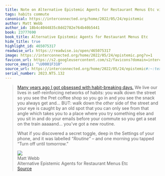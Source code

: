 ```yaml
---
title: Note on Alternative Epistemic Agents for Restaurant Menus Etc via Matt Webb
tags: habits commute
canonical: https://interconnected.org/home/2022/05/24/epistemic
author: Matt Webb
author_id: 18b4c4044835c8dd2782e764b40b5441
book: 23777690
book_title: Alternative Epistemic Agents for Restaurant Menus Etc
hide_title: true
highlight_id: 465075317
readwise_url: https://readwise.io/open/465075317
image: https://interconnected.org/home/2022/05/24/epistemic.png?v=1
favicon_url: https://s2.googleusercontent.com/s2/favicons?domain=interconnected.org
source_emoji: "\U0001F310"
source_url: https://interconnected.org/home/2022/05/24/epistemic#:~:text=,off%20until%20tomorrow.%E2%80%9D
serial_number: 2023.NTS.132
---
```

> [Many years ago I got obsessed with habit-breaking days.](https://interconnected.org/home/2003/01/16/some_answers_to) We live our lives in self-reinforcing networks of habits: you walk down the street so you see the Pret coffee shop so you go in and you see the snack you always get and… BUT: walk down the *other* side of the street and your eye is caught by an old spot that you can only see from that angle which takes you to a place where you try something else and you sit in and do your emails before your commute so you get a seat on the train aaaaand… you’ve got a new routine.
> 
> What if you discovered a secret toggle, deep in the Settings of your phone, and it was labelled *“Routine”* – and one morning you tapped “Turn off until tomorrow.”
> <div class="quoteback-footer"><div class="quoteback-avatar"><img class="mini-favicon" src="https://s2.googleusercontent.com/s2/favicons?domain=interconnected.org"></div><div class="quoteback-metadata"><div class="metadata-inner"><span style="display:none">FROM:</span><div aria-label="Matt Webb" class="quoteback-author"> Matt Webb</div><div aria-label="Alternative Epistemic Agents for Restaurant Menus Etc" class="quoteback-title"> Alternative Epistemic Agents for Restaurant Menus Etc</div></div></div><div class="quoteback-backlink"><a target="_blank" aria-label="go to the full text of this quotation" rel="noopener" href="https://interconnected.org/home/2022/05/24/epistemic#:~:text=,off%20until%20tomorrow.%E2%80%9D" class="quoteback-arrow"> Source</a></div></div>